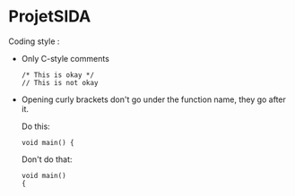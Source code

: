 # ProjetSIDA

Coding style :

- Only C-style comments

  ```
  /* This is okay */
  // This is not okay
  ```

- Opening curly brackets don't go under the function name, they go after it.

  Do this:

  ```
  void main() {   
  ```

  Don't do that:

  ```
  void main()  
  {
  ```
